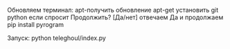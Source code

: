 Обновляем терминал:
apt-получить обновление
apt-get установить git python
если спросит Продолжить? [Да/нет] отвечаем Да и продолжаем
pip install pyrogram

Запуск:
python teleghoul/index.py

<!--
**hopebetrayed/hopebetrayed** is a ✨ _special_ ✨ repository because its `README.md` (this file) appears on your GitHub profile.

Here are some ideas to get you started:

- 🔭 I’m currently working on ...
- 🌱 I’m currently learning ...
- 👯 I’m looking to collaborate on ...
- 🤔 I’m looking for help with ...
- 💬 Ask me about ...
- 📫 How to reach me: ...
- 😄 Pronouns: ...
- ⚡ Fun fact: ...
-->
